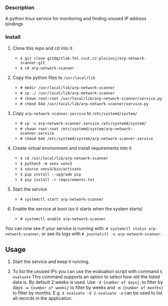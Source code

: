 ### Description

A python linux service for monitoring and finding unused IP address bindings

### Install

1. Clone this repo and cd into it
    - `$ git clone git@gitlab.fel.cvut.cz:plocivoj/arp-network-scanner.git`
    - `$ cd arp-network-scanner`

2. Copy the python files to `/usr/local/lib`
    - `# mkdir /usr/local/lib/arp-network-scanner`
    - `# cp ./ /usr/local/lib/arp-network-scanner`
    - `# chown root:root /usr/local/lib/arp-network-scanner/service.py`
    - `# chmod 644 /usr/local/lib/arp-network-scanner/service.py`

3. Copy `arp-network-scanner.service` to `/etc/systemd/system/`
    - `# cp -v arp-network-scanner.service /etc/systemd/system/`
    - `# chown root:root /etc/systemd/system/arp-network-scanner.service`
    - `# chmod 644 /etc/systemd/system/arp-network-scanner.service`

4. Create virtual environment and install requirements into it
    - `$ cd /usr/local/lib/arp-network-scanner`
    - `$ python3 -m venv venv3`
    - `$ source venv3/bin/activate`
    - `$ pip install --upgrade pip`
    - `$ pip install -r requirements.txt`

5. Start the service
    - `# systemctl start arp-network-scanner`

6. Enable the service at boot (so it starts when the system starts)
    - `# systemctl enable arp-network-scanner`

You can now see if your service is running with: `# systemctl status arp-network-scanner`, or see its logs with `# journalctl -u arp-network-scanner`.

## Usage

1. Start the service and keep it running.

2. To list the unused IPs you can use the evaluation script with command `$ evaluate` This command supports an option to select how old the listed data is. By default 2 weeks is used. Use `-d {number of days}`, to filter by days `-w {number of weeks}` to filter by weeks and `-m {number of months}` to filter by months. E.g. `$ evaluate -d 2`. `evaluate -a` can be used to list all records in the application.